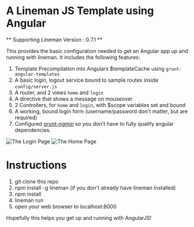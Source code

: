 # A Lineman JS Template using Angular

** Supporting Lineman Version : 0.7.1 **

This provides the basic configuration needed to get an Angular app up and running with lineman. It includes the following features:

1. Template Precompilation into Angulars $templateCache using `grunt-angular-templates`
2. A basic login, logout service bound to sample routes inside `config/server.js`
3. A router, and 2 views `home` and `login`
4. A directive that shows a message on mouseover
5. 2 Controllers, for `home` and `login`, with $scope variables set and bound
6. A working, bound login form (username/password don't matter, but are required)
7. Configured [grunt-ngmin](https://github.com/btford/grunt-ngmin) so you don't have to fully qualify angular dependencies.

![The Login Page](https://raw.github.com/davemo/lineman-angular-template/master/doc/login.png)
![The Home Page](https://raw.github.com/davemo/lineman-angular-template/master/doc/home.png)

# Instructions

1. git clone this repo
2. npm install -g lineman (if you don't already have lineman installed)
3. npm install
4. lineman run
5. open your web browser to localhost:8000

Hopefully this helps you get up and running with AngularJS!
